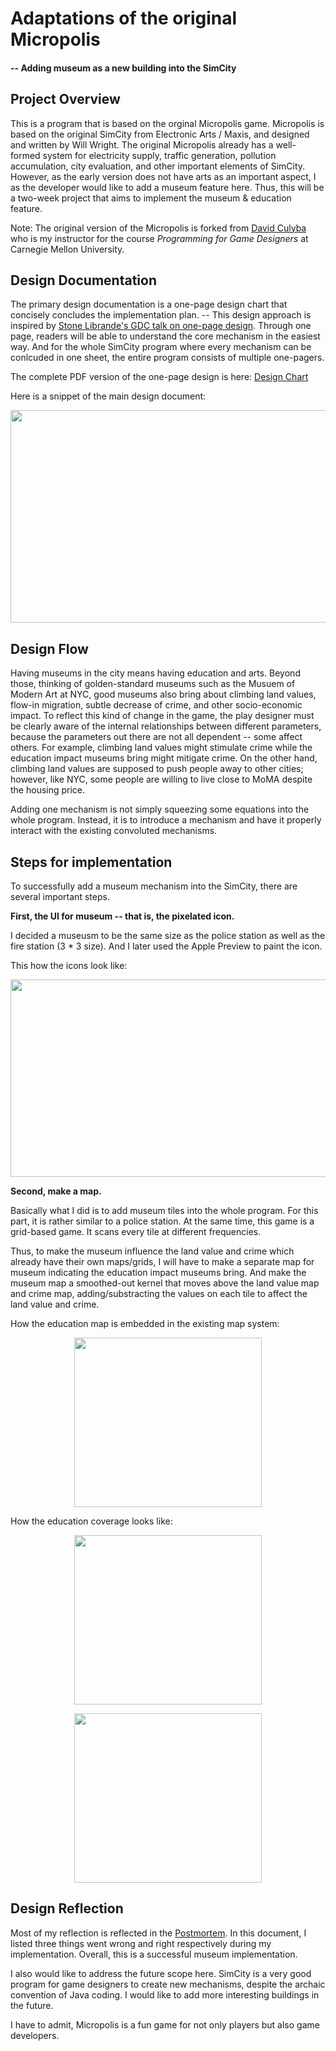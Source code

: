 # Adaptations of the original Micropolis
#### -- Adding museum as a new building into the SimCity

## Project Overview
This is a program that is based on the orginal Micropolis game.
Micropolis is based on the original SimCity from Electronic Arts / Maxis, and designed and written by Will Wright. 
The original Micropolis already has a well-formed system for electricity supply, traffic generation, pollution accumulation, city evaluation, and other important elements of SimCity.
However, as the early version does not have arts as an important aspect, I as the developer would like to add a museum feature here. Thus, this will be a two-week project that aims to implement the museum & education feature. 

Note: The original version of the Micropolis is forked from [David Culyba](https://github.com/dculyba) who is my instructor for the course *Programming for Game Designers* at Carnegie Mellon University.

## Design Documentation
The primary design documentation is a one-page design chart that concisely concludes the implementation plan. 
-- This design approach is inspired by [Stone Librande's GDC talk on one-page design](https://www.gdcvault.com/play/1012356/One-Page).
Through one page, readers will be able to understand the core mechanism in the easiest way. And for the whole SimCity program where every mechanism can be conlcuded in one sheet, the entire program consists of multiple one-pagers.

The complete PDF version of the one-page design is here: [Design Chart](https://github.com/ValerieWang628/pfgd-micropolis/blob/master/designDocForMuseums/FinalDesignDocForMuseum.pdf)

Here is a snippet of the main design document:
<p align="center">
<img src="https://github.com/ValerieWang628/pfgd-micropolis/blob/master/designDocForMuseums/FinalDesignDocForMuseumJPG.jpg" width="600" height="340" />
</p>

## Design Flow
Having museums in the city means having education and arts. Beyond those, thinking of golden-standard museums such as the Musuem of Modern Art at NYC, good museums also bring about climbing land values, flow-in migration, subtle decrease of crime, and other socio-economic impact. To reflect this kind of change in the game, the play designer must be clearly aware of the internal relationships between different parameters, because the parameters out there are not all dependent -- some affect others. For example, climbing land values might stimulate crime while the education impact museums bring might mitigate crime. On the other hand, climbing land values are supposed to push people away to other cities; however, like NYC, some people are willing to live close to MoMA despite the housing price. 

Adding one mechanism is not simply squeezing some equations into the whole program. Instead, it is to introduce a mechanism and have it properly interact with the existing convoluted mechanisms.

## Steps for implementation
To successfully add a museum mechanism into the SimCity, there are several important steps.

**First, the UI for museum -- that is, the pixelated icon.** 

I decided a museusm to be the same size as the police station as well as the fire station (3 * 3 size).
And I later used the Apple Preview to paint the icon.

This how the icons look like:
<p align="center">
<img src="https://github.com/ValerieWang628/pfgd-micropolis/blob/master/designDocForMuseums/Pixelated%20Icon%20for%20Museums.png" width ="600" height="316"/>
</p>

**Second, make a map.**

Basically what I did is to add museum tiles into the whole program. For this part, it is rather similar to a police station. 
At the same time, this game is a grid-based game. It scans every tile at different frequencies. 

Thus, to make the museum influence the land value and crime which already have their own maps/grids, I will have to make a separate map for museum indicating the education impact museums bring. And make the museum map a smoothed-out kernel that moves above the land value map and crime map, adding/substracting the values on each tile to affect the land value and crime. 

How the education map is embedded in the existing map system:
<p align="center">
<img src="https://github.com/ValerieWang628/pfgd-micropolis/blob/master/designDocForMuseums/EducationCoverageMap.png" width ="300" height="271"/>
</p>

How the education coverage looks like:
<p align="center">
<img src="https://github.com/ValerieWang628/pfgd-micropolis/blob/master/designDocForMuseums/EducationRadiation.png" width ="300" height="271"/>
</p>
<p align="center">
<img src="https://github.com/ValerieWang628/pfgd-micropolis/blob/master/designDocForMuseums/EducationCoverage.png" width ="300" height="271"/>
</p>

## Design Reflection

Most of my reflection is reflected in the [Postmortem](https://github.com/ValerieWang628/pfgd-micropolis/blob/master/designDocForMuseums/Postmortem%20for%20museum%20design.pdf). In this document, I listed three things went wrong and right respectively during my implementation. Overall, this is a successful museum implementation.

I also would like to address the future scope here. SimCity is a very good program for game designers to create new mechanisms, despite the archaic convention of Java coding. I would like to add more interesting buildings in the future. 

I have to admit, Micropolis is a fun game for not only players but also game developers.

